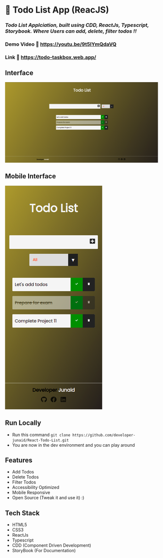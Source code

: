 # :closed_book: Todo List App (ReacJS)

### _Todo List Applciation, built using CDD, ReactJs, Typescript, Storybook. Where Users can add, delete, filter todos !!_

### Demo Video :link: https://youtu.be/9t5IYmQdaVQ

### Link :link: https://todo-taskbox.web.app/

## Interface

<img src='./projectImages/todoListHome.png/' />

## Mobile Interface

<img src='./projectImages/todoListMobile.png/' />

## Run Locally

- Run this command `git clone https://github.com/developer-junaid/React-Todo-List.git`
- You are now in the dev environment and you can play around

## Features
- Add Todos
- Delete Todos
- Filter Todos
- Accessibility Optimized
- Mobile Responsive
- Open Source (Tweak it and use it) :)

## Tech Stack

- HTML5
- CSS3
- ReactJs
- Typescript
- CDD (Component Driven Development)
- StoryBook (For Documentation)
